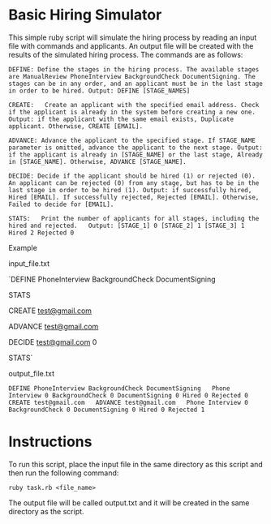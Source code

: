 # Basic Hiring Simulator

This simple ruby script will simulate the hiring process by reading an input file with commands and applicants. An output file will be created with the results of the simulated hiring process. The commands are as follows:

`DEFINE:
Define the stages in the hiring process. The available stages are ManualReview PhoneInterview BackgroundCheck DocumentSigning. The stages can be in any order, and an applicant must be in the last stage in order to be hired.
Output: DEFINE [STAGE_NAMES]`

`CREATE:  
Create an applicant with the specified email address. Check if the applicant is already in the system before creating a new one.
Output: if the applicant with the same email exists, Duplicate applicant. Otherwise, CREATE [EMAIL].`

`ADVANCE:
Advance the applicant to the specified stage. If STAGE_NAME parameter is omitted, advance the applicant to the next stage.
Output: if the applicant is already in [STAGE_NAME] or the last stage, Already in [STAGE_NAME]. Otherwise, ADVANCE [STAGE_NAME].`

`DECIDE:
Decide if the applicant should be hired (1) or rejected (0). An applicant can be rejected (0) from any stage, but has to be in the last stage in order to be hired (1).
Output: if successfully hired, Hired [EMAIL]. If successfully rejected, Rejected [EMAIL]. Otherwise, Failed to decide for [EMAIL].`

`STATS:  
Print the number of applicants for all stages, including the hired and rejected.  
Output: [STAGE_1] 0 [STAGE_2] 1 [STAGE_3] 1 Hired 2 Rejected 0`

Example

input_file.txt

`DEFINE PhoneInterview BackgroundCheck DocumentSigning  

STATS  

CREATE test@gmail.com  

ADVANCE test@gmail.com  

DECIDE test@gmail.com 0  

STATS`

output_file.txt

`DEFINE PhoneInterview BackgroundCheck DocumentSigning  
Phone Interview 0 BackgroundCheck 0 DocumentSigning 0 Hired 0 Rejected 0  
CREATE test@gmail.com  
ADVANCE test@gmail.com  
Phone Interview 0 BackgroundCheck 0 DocumentSigning 0 Hired 0 Rejected 1`

# Instructions

To run this script, place the input file in the same directory as this script and then run the following command:

`ruby task.rb <file_name>`

The output file will be called output.txt and it will be created in the same directory as the script.
